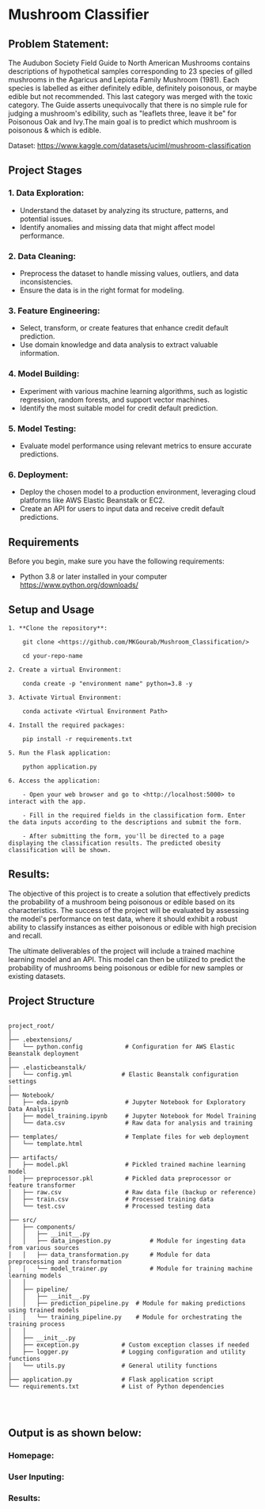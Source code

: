 # Mushroom Classifier

## Problem Statement:
The Audubon Society Field Guide to North American Mushrooms contains descriptions of hypothetical samples corresponding to 23 species of gilled mushrooms in the Agaricus and Lepiota Family Mushroom (1981). Each species is labelled as either definitely edible, definitely poisonous, or maybe edible but not recommended. This last category was merged with the toxic category. The Guide asserts unequivocally that there is no simple rule for judging a mushroom's edibility, such as "leaflets three, leave it be" for Poisonous Oak and Ivy.The main goal is to predict which mushroom is poisonous & which is edible.

Dataset: <https://www.kaggle.com/datasets/uciml/mushroom-classification>

## Project Stages

### 1. Data Exploration:
  - Understand the dataset by analyzing its structure, patterns, and potential issues.
  - Identify anomalies and missing data that might affect model performance.

### 2. Data Cleaning:
  - Preprocess the dataset to handle missing values, outliers, and data inconsistencies.
  - Ensure the data is in the right format for modeling.

### 3. Feature Engineering:
  - Select, transform, or create features that enhance credit default prediction.
  - Use domain knowledge and data analysis to extract valuable information.

### 4. Model Building:
  - Experiment with various machine learning algorithms, such as logistic regression, random forests, and support vector machines.
  - Identify the most suitable model for credit default prediction.

### 5. Model Testing:
  - Evaluate model performance using relevant metrics to ensure accurate predictions.

### 6. Deployment:
  - Deploy the chosen model to a production environment, leveraging cloud platforms like AWS Elastic Beanstalk or EC2.
  - Create an API for users to input data and receive credit default predictions.

## Requirements

Before you begin, make sure you have the following requirements:

- Python 3.8 or later installed in your computer <https://www.python.org/downloads/>

## Setup and Usage

    1. **Clone the repository**:

        git clone <https://github.com/MKGourab/Mushroom_Classification/>

        cd your-repo-name

    2. Create a virtual Environment:

        conda create -p "environment name" python=3.8 -y

    3. Activate Virtual Environment:

        conda activate <Virtual Environment Path>

    4. Install the required packages:

        pip install -r requirements.txt

    5. Run the Flask application:

        python application.py

    6. Access the application:

        - Open your web browser and go to <http://localhost:5000> to interact with the app.

        - Fill in the required fields in the classification form. Enter the data inputs according to the descriptions and submit the form.

        - After submitting the form, you'll be directed to a page displaying the classification results. The predicted obesity classification will be shown.

## Results:
The objective of this project is to create a solution that effectively predicts the probability of a mushroom being poisonous or edible based on its characteristics. The success of the project will be evaluated by assessing the model's performance on test data, where it should exhibit a robust ability to classify instances as either poisonous or edible with high precision and recall.

The ultimate deliverables of the project will include a trained machine learning model and an API. This model can then be utilized to predict the probability of mushrooms being poisonous or edible for new samples or existing datasets.

## Project Structure

<pre>
<code>
project_root/
│
├── .ebextensions/
│   └── python.config            # Configuration for AWS Elastic Beanstalk deployment
│
├── .elasticbeanstalk/
│   └── config.yml              # Elastic Beanstalk configuration settings
│
├── Notebook/
│   ├── eda.ipynb                # Jupyter Notebook for Exploratory Data Analysis
│   ├── model_training.ipynb     # Jupyter Notebook for Model Training
│   └── data.csv                 # Raw data for analysis and training
│
├── templates/                   # Template files for web deployment 
│   └── template.html 
│
├── artifacts/
│   ├── model.pkl                # Pickled trained machine learning model
│   ├── preprocessor.pkl         # Pickled data preprocessor or feature transformer
│   ├── raw.csv                  # Raw data file (backup or reference)
│   ├── train.csv                # Processed training data
│   └── test.csv                 # Processed testing data 
│
├── src/
│   ├── components/
│   │   ├── __init__.py
│   │   ├── data_ingestion.py           # Module for ingesting data from various sources
│   │   ├── data_transformation.py      # Module for data preprocessing and transformation
│   │   └── model_trainer.py            # Module for training machine learning models
│   │
│   ├── pipeline/
│   │   ├── __init__.py
│   │   ├── prediction_pipeline.py  # Module for making predictions using trained models
│   │   └── training_pipeline.py    # Module for orchestrating the training process
│   │
│   ├── __init__.py
│   ├── exception.py            # Custom exception classes if needed
│   ├── logger.py               # Logging configuration and utility functions
│   └── utils.py                # General utility functions
│
├── application.py              # Flask application script
└── requirements.txt            # List of Python dependencies


</code>
</pre>


## Output is as shown below:
### Homepage:


### User Inputing:


### Results:


